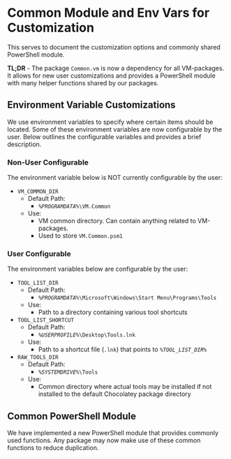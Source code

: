 # Common Module and Env Vars for Customization
This serves to document the customization options and commonly shared PowerShell module.

**TL;DR** - The package `Common.vm` is now a dependency for all VM-packages. It allows for new user customizations and provides a PowerShell module with many helper functions shared by our packages.

## Environment Variable Customizations
We use environment variables to specify where certain items should be located. Some of these environment variables are now configurable by the user. Below outlines the configurable variables and provides a brief description.

### Non-User Configurable
The environment variable below is NOT currently configurable by the user:
- `VM_COMMON_DIR`
  - Default Path:
    - *`%PROGRAMDATA%`*`\VM.Common`
  - Use:
    - VM common directory. Can contain anything related to VM-packages.
    - Used to store `VM.Common.psm1`

### User Configurable
The environment variables below are configurable by the user:
- `TOOL_LIST_DIR`
  - Default Path:
    - *`%PROGRAMDATA%`*`\Microsoft\Windows\Start Menu\Programs\Tools`
  - Use:
    - Path to a directory containing various tool shortcuts
- `TOOL_LIST_SHORTCUT`
  - Default Path:
    - *`%USERPROFILE%`*`\Desktop\Tools.lnk`
  - Use:
    - Path to a shortcut file (`.lnk`) that points to *`%TOOL_LIST_DIR%`*
- `RAW_TOOLS_DIR`
  - Default Path:
    - *`%SYSTEMDRIVE%`*`\Tools`
  - Use:
    - Common directory where actual tools may be installed if not installed to the default Chocolatey package directory

## Common PowerShell Module
We have implemented a new PowerShell module that provides commonly used functions. Any package may now make use of these common functions to reduce duplication.
